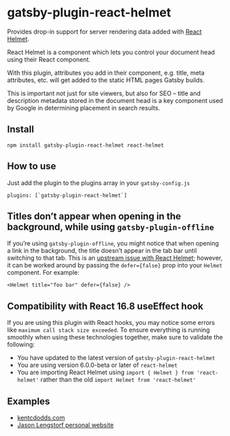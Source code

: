 gatsby-plugin-react-helmet
==========================

Provides drop-in support for server rendering data added with [React Helmet](https://github.com/nfl/react-helmet).

React Helmet is a component which lets you control your document head using their React component.

With this plugin, attributes you add in their component, e.g. title, meta attributes, etc. will get added to the static HTML pages Gatsby builds.

This is important not just for site viewers, but also for SEO – title and description metadata stored in the document head is a key component used by Google in determining placement in search results.

Install
-------

`npm install gatsby-plugin-react-helmet react-helmet`

How to use
----------

Just add the plugin to the plugins array in your `gatsby-config.js`

    plugins: [`gatsby-plugin-react-helmet`]

Titles don’t appear when opening in the background, while using `gatsby-plugin-offline`
---------------------------------------------------------------------------------------

If you’re using `gatsby-plugin-offline`, you might notice that when opening a link in the background, the title doesn’t appear in the tab bar until switching to that tab. This is an [upstream issue with React Helmet](https://github.com/nfl/react-helmet/issues/315); however, it can be worked around by passing the `defer={false}` prop into your `Helmet` component. For example:

    <Helmet title="foo bar" defer={false} />

Compatibility with React 16.8 useEffect hook
--------------------------------------------

If you are using this plugin with React hooks, you may notice some errors like `maximum call stack size exceeded`. To ensure everything is running smoothly when using these technologies together, make sure to validate the following:

-   You have updated to the latest version of `gatsby-plugin-react-helmet`
-   You are using version 6.0.0-beta or later of `react-helmet`
-   You are importing React Helmet using `import { Helmet } from 'react-helmet'` rather than the old `import Helmet from 'react-helmet'`

Examples
--------

-   [kentcdodds.com](https://github.com/kentcdodds/kentcdodds.com/blob/master/src/components/seo/index.js)
-   [Jason Lengstorf personal website](https://github.com/jlengstorf/gatsby-theme-jason-blog/blob/master/src/components/SEO/SEO.js)
